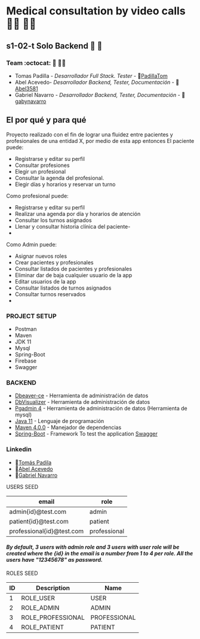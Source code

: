 # Medical consultation by video calls :health_worker: :woman_health_worker:

## s1-02-t Solo Backend :wave: :muscle: 

### Team :octocat: :adult: :bowing_man:

- Tomas Padilla - *Desarrollador Full Stack. Tester* - :robot:[PadillaTom](https://github.com/PadillaTom)
- Abel Acevedo- *Desarrollador Backend, Tester, Documentación* - :space_invader:[Abel3581](https://github.com/Abel3581)
- Gabriel Navarro - *Desarrollador Backend, Tester, Documentación* - :brain:[gabynavarro](https://github.com/gabynavarro)


## El por qué y para qué
Proyecto realizado con el fin de lograr una fluidez entre pacientes y profesionales de una entidad X, por medio de esta app entonces
El paciente puede:
- Registrarse y editar su perfil
- Consultar profesiones 
- Elegir un profesional
- Consultar la agenda del profesional.
- Elegir días y horarios y reservar un turno
 
Como profesional puede:
- Registrarse y editar su perfil
- Realizar una agenda por día y horarios de atención 
- Consultar los turnos asignados
- Llenar y consultar historia clínica del paciente-
- 
Como Admin puede:
- Asignar nuevos roles
- Crear pacientes y profesionales
- Consultar listados de pacientes y profesionales
- Eliminar dar de baja cualquier usuario de la app
- Editar usuarios de la app
- Consultar listados de turnos asignados 
- Consultar turnos reservados
- 
### PROJECT SETUP

- Postman
- Maven
- JDK 11
- Mysql
- Spring-Boot
- Firebase
- Swagger
### BACKEND
- [Dbeaver-ce](https://dbeaver.io/download/) - Herramienta de administraćión de datos 
- [DbVisualizer](https://www.dbvis.com/) - Herramienta de administración de datos 
- [Pgadmin 4](https://www.pgadmin.org/download/) - Herramienta de administración de datos (Herramienta de mysql)
- [Java 11](https://www.oracle.com/ar/java/technologies/javase/jdk11-archive-downloads.html) - Lenguaje de programación
- [Maven 4.0.0](https://maven.apache.org/index.html) - Manejador de dependencias
- [Spring-Boot](https://spring.io/projects/spring-boot) - Framework
To test the application [Swagger](http://localhost:8080/swagger-ui/index.html)

### Linkedin 
- :robot:[Tomás Padila](https://www.linkedin.com/in/padillatom/)
- :space_invader:[Abel Acevedo](https://www.linkedin.com/in/abel-fernando-acevedo/)
- :brain:[Gabriel Navarro](https://www.linkedin.com/in/gabriel-navarro-233388219/)

USERS SEED
<table>
<thead>
<tr>
<th>email</th>
<th>role</th>
</tr>
</thead>
<tbody>
<tr>
<td>admin{id}@test.com</td>
<td>admin</td>
</tr>
<tr>
<td>patient{id}@test.com</td>
<td>patient</td>
</tr>
  <tr>
<td>professional{id}@test.com</td>
<td>professional</td>
</tr>
</tbody>
</table>


#### *By default, 3 users with admin role and 3 users with user role will be created where the {id} in the email is a number from 1 to 4 per role. All the users have "12345678" as password.*


ROLES SEED
<table>
<thead>
<tr>
<th>ID</th>
<th>Description</th>
<th>Name</th>
</tr>
</thead>
<tbody>
<tr>
<td>1</td>
<td>ROLE_USER</td>
<td>USER</td>
</tr>
<tr>
<td>2</td>
<td>ROLE_ADMIN</td>
<td>ADMIN</td>
</tr>
 <tr>
<td>3</td>
<td>ROLE_PROFESSIONAL</td>
<td>PROFESSIONAL</td>
</tr>
  <tr>
<td>4</td>
<td>ROLE_PATIENT</td>
<td>PATIENT</td>
</tr>
</tbody>
</table>
